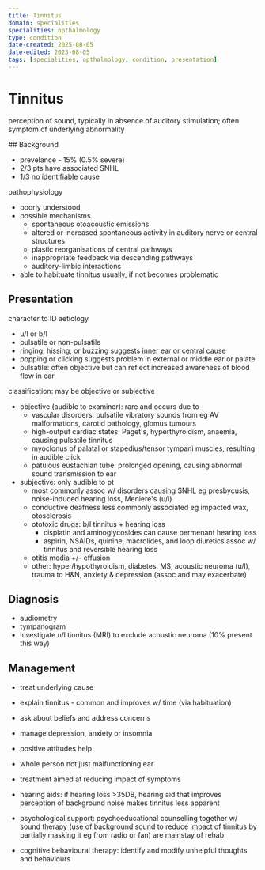 ```yaml
---
title: Tinnitus
domain: specialities
specialities: opthalmology
type: condition
date-created: 2025-08-05
date-edited: 2025-08-05
tags: [specialities, opthalmology, condition, presentation]
---
```


# Tinnitus
perception of sound, typically in absence of auditory stimulation; often symptom of underlying abnormality

## Background
- prevelance - 15% (0.5% severe)
- 2/3 pts have associated SNHL
- 1/3 no identifiable cause

pathophysiology
- poorly understood
- possible mechanisms
  - spontaneous otoacoustic emissions
  - altered or increased spontaneous activity in auditory nerve or central structures
  - plastic reorganisations of central pathways
  - inappropriate feedback via descending pathways
  - auditory-limbic interactions
- able to habituate tinnitus usually, if not becomes problematic

## Presentation
character to ID aetiology
- u/l or b/l
- pulsatile or non-pulsatile
- ringing, hissing, or buzzing suggests inner ear or central cause
- popping or clicking suggests problem in external or middle ear or palate
- pulsatile: often objective but can reflect increased awareness of blood flow in ear

classification: may be objective or subjective
- objective (audible to examiner): rare and occurs due to
  - vascular disorders: pulsatile vibratory sounds from eg AV malformations, carotid pathology, glomus tumours
  - high-output cardiac states: Paget's, hyperthyroidism, anaemia, causing pulsatile tinnitus
  - myoclonus of palatal or stapedius/tensor tympani muscles, resulting in audible click
  - patulous eustachian tube: prolonged opening, causing abnormal sound transmission to ear
- subjective: only audible to pt
  - most commonly assoc w/ disorders causing SNHL eg presbycusis, noise-induced hearing loss, Meniere's (u/l)
  - conductive deafness less commonly associated eg impacted wax, otosclerosis
  - ototoxic drugs: b/l tinnitus + hearing loss
    - cisplatin and aminoglycosides can cause permenant hearing loss
    - aspirin, NSAIDs, quinine, macrolides, and loop diuretics assoc w/ tinnitus and reversible hearing loss
  - otitis media +/- effusion
  - other: hyper/hypothyroidism, diabetes, MS, acoustic neuroma (u/l), trauma to H&N, anxiety & depression (assoc and may exacerbate)

## Diagnosis
- audiometry
- tympanogram
- investigate u/l tinnitus (MRI) to exclude acoustic neuroma (10% present this way)

## Management
- treat underlying cause
- explain tinnitus - common and improves w/ time (via habituation)
- ask about beliefs and address concerns
- manage depression, anxiety or insomnia
- positive attitudes help
- whole person not just malfunctioning ear
- treatment aimed at reducing impact of symptoms

- hearing aids: if hearing loss >35DB, hearing aid that improves perception of background noise makes tinnitus less apparent
- psychological support: psychoeducational counselling together w/ sound therapy (use of background sound to reduce impact of tinnitus by partially masking it eg from radio or fan) are mainstay of rehab
- cognitive behavioural therapy: identify and modify unhelpful thoughts and behaviours